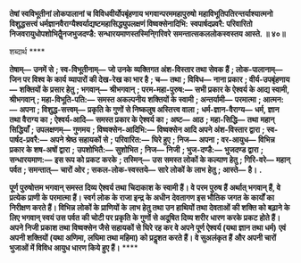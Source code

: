 **तेषां स्वविभूतीनां लोकपालानां च विविधवीर्योपबृंहणाय भगवान्परममहापुरुषो** **महाविभूतिपतिरन्तर्याश्यात्मनो विशुद्धसत्त्वं धर्मज्ञानवैराग्यैश्वर्याद्यष्टमहासिद्ध्युपलक्षणं विष्वक्सेनादिभि:** **स्वपार्षदप्रवरै: परिवारितो निजवरायुधोपशोभितैॢनजभुजदण्डै: सन्धारयमाणस्तस्मिनि्गरिवरे** **समन्तात्सकललोकस्वस्तय आस्ते. ॥ ४०॥** 

शब्दार्थ **** 

**तेषाम्—** **उनमें से** **; स्व-विभूतीनाम्—** **जो उनके व्यक्तिगत अंश-विस्तार तथा सेवक हैं** **; लोक-पालानाम्—** **जिन पर विश्व के कार्य** **व्यापारों की देख-रेख का भार है** **; च—** **तथा** **; विविध—** **नाना प्रकार** **; वीर्य-उपबृंहणाय—** **शक्तियों के प्रसार हेतु** **; भगवान्—** **श्रीभगवान्** **; परम-महा-पुरुष:—** **सभी प्रकार के ऐश्वर्य के आद्य स्वामी, श्रीभगवान्** **; महा-विभूति-पति:—** **समस्त अकल्पनीय** **शक्तियों के स्वामी** **; अन्तर्यामी—** **परमात्मा** **; आत्मन:—** **अपना** **; विशुद्ध-सत्त्वम्—** **प्रकृति के गुणों से निष्कलुष अस्तित्त्व वाला** **;** **धर्म-ज्ञान-वैराग्य—** **धर्म, ज्ञान तथा वैराग्य का** **; ऐश्वर्य-आदि—** **समस्त प्रकार के ऐश्वर्य का** **; अष्ट—** **आठ** **; महा-सिद्धि—** **तथा** **महान् सिद्धियाँ** **; उपलक्षणम्—** **गुणमय** **; विष्वक्सेन-आदिभि:—** **विष्वक्सेन आदि अपने अंश-विस्तार द्वारा** **; स्व-पार्षद-प्रवरै:—** **अपने श्रेष्ठ सहायकों से** **; परिवारित:—** **घिरे हुए** **; निज—** **अपना** **; वर-आयुध—** **विभिन्न प्रकार के शष-अषों द्वारा** **;** **उपशोभितै:—** **सुशोभित** **; निज—** **निजी** **; भुज-दण्डै:—** **भुजदण्ड द्वारा** **; सन्धारयमाण:—** **इस रूप को प्रकट करके** **; तस्मिन्—** **उस** **समस्त लोकों के कल्याण हेतु** **; गिरि-वरे—** **महान् पर्वत** **; समन्तात्—** **चारों ओर** **; सकल-लोक-स्वस्तये—** **सारे लोकों के लाभ** **हेतु** **; आस्ते—** **है।** **.** 

**पूर्ण पुरुषोत्तम भगवान् समस्त दिव्य ऐश्वर्य तथा चिदाकाश के स्वामी हैं। वे परम पुरुष हैं** **अर्थात् भगवान् हैं, वे प्रत्येक प्राणी के परमात्मा हैं। स्वर्ग लोक के राजा इन्द्र के अधीन** **देवतागण इस भौतिक जगत के कार्यों का निरीक्षण करते हैं। विभिन्न लोकों के प्राणियों के** **लाभ हेतु तथा उन हाथियों तथा देवताओं की शक्ति को बढ़ाने के लिए भगवान् स्वयं उस पर्वत** **की चोटी पर प्रकृति के गुणों से अदूषित दिव्य शरीर धारण करके प्रकट होते हैं। अपने निजी** **प्रकाश तथा विष्वक्सेन जैसे सहायकों से घिरे रह कर वे अपने पूर्ण ऐश्वर्य (यथा ज्ञान तथा धर्म)** **एवं अपनी शक्तियों (यथा अणिमा, लघिमा तथा महिमा) को प्रदॢशत करते हैं। वे सुअलंकृत हैं** **और अपनी चारों भुजाओं में विविध आयुध धारण किये हुए हैं।** **** 